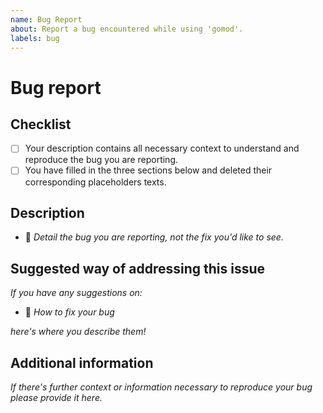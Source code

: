 ```yaml
---
name: Bug Report
about: Report a bug encountered while using 'gomod'.
labels: bug
---
```


# Bug report

## Checklist

- [ ] Your description contains all necessary context to understand and reproduce the bug you are reporting.
- [ ] You have filled in the three sections below and deleted their corresponding placeholders texts.

## Description

- 🐛 _Detail the bug you are reporting, not the fix you'd like to see._

## Suggested way of addressing this issue

_If you have any suggestions on:_

- 🔬 _How to fix your bug_

_here's where you describe them!_

## Additional information

_If there's further context or information necessary to reproduce your bug please provide it here._
